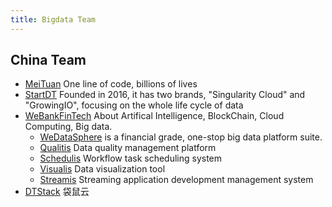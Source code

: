 ```yaml
---
title: Bigdata Team
---
```

## China Team

- [MeiTuan](https://tech.meituan.com/) One line of code, billions of lives
- [StartDT](https://www.jiqizhixin.com/columns/StartDT) Founded in 2016, it has two brands, "Singularity Cloud" and "GrowingIO", focusing on the whole life cycle of data
- [WeBankFinTech](https://github.com/WeBankFinTech) About Artifical Intelligence, BlockChain, Cloud Computing, Big data.
	- [WeDataSphere](https://github.com/WeBankFinTech/WeDataSphere) is a financial grade, one-stop big data platform suite.
	- [Qualitis](https://github.com/WeBankFinTech/Qualitis) Data quality management platform
	- [Schedulis](https://github.com/WeBankFinTech/Schedulis) Workflow task scheduling system
	- [Visualis](https://github.com/WeBankFinTech/Visualis) Data visualization tool
	- [Streamis](https://github.com/WeBankFinTech/Streamis) Streaming application development management system
- [DTStack](https://github.com/DTStack) 袋鼠云
